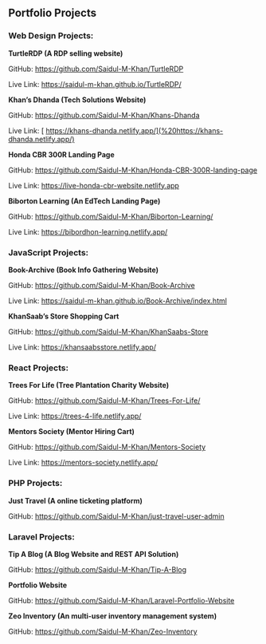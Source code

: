 ## Portfolio Projects

### **Web Design Projects:**

**TurtleRDP (A RDP selling website)**

GitHub: <https://github.com/Saidul-M-Khan/TurtleRDP>

Live Link: <https://saidul-m-khan.github.io/TurtleRDP/>

**Khan’s Dhanda (Tech Solutions Website)**

GitHub: <https://github.com/Saidul-M-Khan/Khans-Dhanda> 

Live Link: [ https://khans-dhanda.netlify.app/](%20https://khans-dhanda.netlify.app/)

**Honda CBR 300R Landing Page**

GitHub: <https://github.com/Saidul-M-Khan/Honda-CBR-300R-landing-page>

Live Link: <https://live-honda-cbr-website.netlify.app>

**Biborton Learning (An EdTech Landing Page)**

GitHub: <https://github.com/Saidul-M-Khan/Biborton-Learning/>

Live Link: <https://bibordhon-learning.netlify.app/>

### **JavaScript Projects:**

**Book-Archive (Book Info Gathering Website)**

GitHub: <https://github.com/Saidul-M-Khan/Book-Archive>

Live Link: <https://saidul-m-khan.github.io/Book-Archive/index.html>

**KhanSaab’s Store Shopping Cart**

GitHub: <https://github.com/Saidul-M-Khan/KhanSaabs-Store>

Live Link: <https://khansaabsstore.netlify.app/>

### **React Projects:**

**Trees For Life (Tree Plantation Charity Website)**

GitHub: <https://github.com/Saidul-M-Khan/Trees-For-Life/>

Live Link: <https://trees-4-life.netlify.app/>

**Mentors Society (Mentor Hiring Cart)**

GitHub: <https://github.com/Saidul-M-Khan/Mentors-Society>

Live Link: <https://mentors-society.netlify.app/>

### **PHP Projects:**

**Just Travel (A online ticketing platform)**

GitHub: <https://github.com/Saidul-M-Khan/just-travel-user-admin>

### **Laravel Projects:**

**Tip A Blog (A Blog Website and REST API Solution)**

GitHub: <https://github.com/Saidul-M-Khan/Tip-A-Blog>

**Portfolio Website**

GitHub: <https://github.com/Saidul-M-Khan/Laravel-Portfolio-Website> 

**Zeo Inventory (An multi-user inventory management system)** 

GitHub: <https://github.com/Saidul-M-Khan/Zeo-Inventory> 

